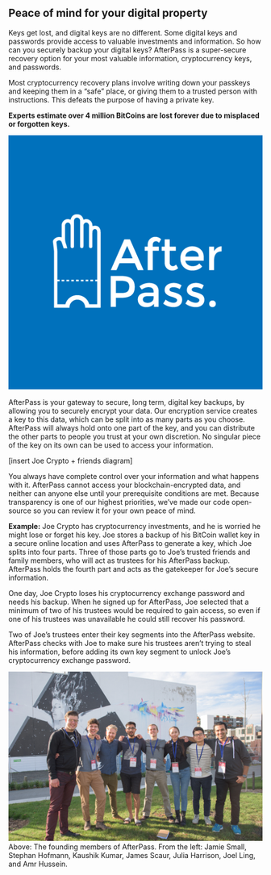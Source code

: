 ## Peace of mind for your digital property

Keys get lost, and digital keys are no different. Some digital keys and passwords provide access to valuable investments and information. So how can you securely backup your digital keys? AfterPass is a super-secure recovery option for your most valuable information, cryptocurrency keys, and passwords.

Most cryptocurrency recovery plans involve writing down your passkeys and keeping them in a “safe” place, or giving them to a trusted person with instructions. This defeats the purpose of having a private key.

**Experts estimate over 4 million BitCoins are lost forever due to misplaced or forgotten keys.**

![](https://github.com/AfterPass/afterpass.github.io/blob/master/Logo%202AfterPass%20512-03.png?raw=true)

AfterPass is your gateway to secure, long term, digital key backups, by allowing you to securely encrypt your data. Our encryption service creates a key to this data, which can be split into as many parts as you choose. AfterPass will always hold onto one part of the key, and you can distribute the other parts to people you trust at your own discretion. No singular piece of the key on its own can be used to access your information.

[insert Joe Crypto + friends diagram]

You always have complete control over your information and what happens with it. AfterPass cannot access your blockchain-encrypted data, and neither can anyone else until your prerequisite conditions are met. Because transparency is one of our highest priorities, we’ve made our code open-source so you can review it for your own peace of mind.

**Example:**
Joe Crypto has cryptocurrency investments, and he is worried he might lose or forget his key. Joe stores a backup of his BitCoin wallet key in a secure online location and uses AfterPass to generate a key, which Joe splits into four parts. Three of those parts go to Joe’s trusted friends and family members, who will act as trustees for his AfterPass backup. AfterPass holds the fourth part and acts as the gatekeeper for Joe’s secure information.

One day, Joe Crypto loses his cryptocurrency exchange password and needs his backup. When he signed up for AfterPass, Joe selected that a minimum of two of his trustees would be required to gain access, so even if one of his trustees was unavailable he could still recover his password.

Two of Joe’s trustees enter their key segments into the AfterPass website. AfterPass checks with Joe to make sure his trustees aren’t trying to steal his information, before adding its own key segment to unlock Joe’s cryptocurrency exchange password.

![](https://github.com/AfterPass/afterpass.github.io/blob/master/dsc_0571_1024.jpg?raw=true)
Above: The founding members of AfterPass. From the left: Jamie Small, Stephan Hofmann, Kaushik Kumar, James Scaur, Julia Harrison, Joel Ling, and Amr Hussein.
